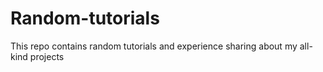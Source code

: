 # Random-tutorials
This repo contains random tutorials and experience sharing about my all-kind projects
